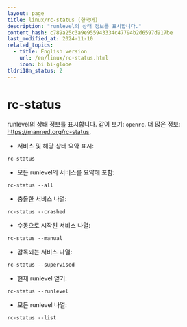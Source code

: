 ```yaml
---
layout: page
title: linux/rc-status (한국어)
description: "runlevel의 상태 정보를 표시합니다."
content_hash: c789a25c3a9e955943334c47794b2d6597d917be
last_modified_at: 2024-11-10
related_topics:
  - title: English version
    url: /en/linux/rc-status.html
    icon: bi bi-globe
tldri18n_status: 2
---
```

# rc-status

runlevel의 상태 정보를 표시합니다.
같이 보기: `openrc`.
더 많은 정보: <https://manned.org/rc-status>.

- 서비스 및 해당 상태 요약 표시:

`rc-status`

- 모든 runlevel의 서비스를 요약에 포함:

`rc-status --all`

- 충돌한 서비스 나열:

`rc-status --crashed`

- 수동으로 시작된 서비스 나열:

`rc-status --manual`

- 감독되는 서비스 나열:

`rc-status --supervised`

- 현재 runlevel 얻기:

`rc-status --runlevel`

- 모든 runlevel 나열:

`rc-status --list`
